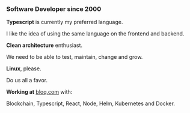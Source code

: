 ### Software Developer since 2000

**Typescript** is currently my preferred language.

I like the idea of using the same language on the frontend and backend.

**Clean architecture** enthusiast.

We need to be able to test, maintain, change and grow.

**Linux**, please.

Do us all a favor.

**Working at** [bloq.com](bloq.com) with:

Blockchain, Typescript, React, Node, Helm, Kubernetes and Docker.
